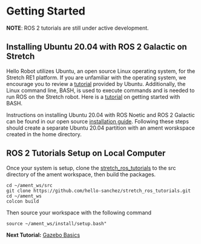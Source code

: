 # Getting Started

**NOTE**: ROS 2 tutorials are still under active development. 

## Installing Ubuntu 20.04 with ROS 2 Galactic on Stretch
Hello Robot utilizes Ubuntu, an open source Linux operating system, for the Stretch RE1 platform. If you are unfamiliar with the operating system, we encourage you to review a [tutorial](https://ubuntu.com/tutorials/command-line-for-beginners#1-overview) provided by Ubuntu. Additionally, the Linux command line, BASH, is used to execute commands and is needed to run ROS on the Stretch robot. Here is a [tutorial](https://ryanstutorials.net/linuxtutorial/) on getting started with BASH.

<!-- TODO: Change the installation instructions link below -->
Instructions on installing Ubuntu 20.04 with ROS Noetic and ROS 2 Galactic can be found in our open source [installation guide](https://github.com/hello-robot/stretch_ros/blob/dev/noetic/install_noetic.md). Following these steps should create a separate Ubuntu 20.04 partition with an ament worskspace created in the home directory.

## ROS 2 Tutorials Setup on Local Computer
Once your system is setup, clone the [stretch_ros_tutorials](https://github.com/hello-sanchez/stretch_ros_tutorials.git) to the src directory of the ament workspace, then build the packages.

<!-- TODO: Change the link below -->
```
cd ~/ament_ws/src
git clone https://github.com/hello-sanchez/stretch_ros_tutorials.git
cd ~/ament_ws
colcon build
```

Then source your workspace with the following command
```
source ~/ament_ws/install/setup.bash"
```

**Next Tutorial:** [Gazebo Basics](gazebo_basics.md)
